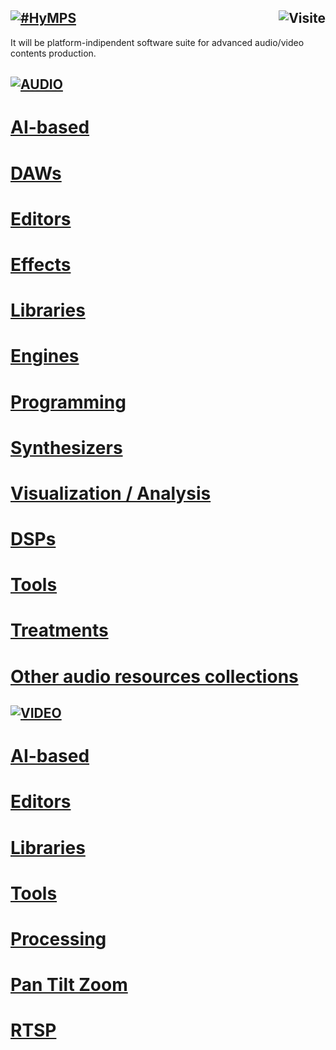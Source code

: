 ## [![#HyMPS](http://www.forart.it/progetti/HyMPS/logo.png)](https://github.com/forart/HyMPS# "HYbrid Multimedia Production Suite") <img src="https://c.andyhoppe.com/1686913050" align="right" style="border:none" alt="Visite" />
It will be platform-indipendent software suite for advanced audio/video contents production.


## [![AUDIO](https://flat.badgen.net/badge/HyMPS/AUDIO/green?scale=3)]()
# [AI-based](https://github.com/forart/HyMPS/blob/main/A_AI.md#--)
# [DAWs](https://github.com/forart/HyMPS/blob/main/A_DAWs.md#--)
# [Editors](https://github.com/forart/HyMPS/blob/main/A_Editors.md#--)
# [Effects](https://github.com/forart/HyMPS/blob/main/A_Effects.md#--)
# [Libraries](https://github.com/forart/HyMPS/blob/main/A_Libraries.md#--)
# [Engines](https://github.com/forart/HyMPS/blob/main/A_Engines.md#--)
# [Programming](https://github.com/forart/HyMPS/blob/main/A_Programming.md#--)
# [Synthesizers](https://github.com/forart/HyMPS/blob/main/A_Synths.md#--)
# [Visualization / Analysis](https://github.com/forart/HyMPS/blob/main/A_Visualysis.md#--)
# [DSPs](https://github.com/forart/HyMPS/blob/main/A_DSPs.md#--)
# [Tools](https://github.com/forart/HyMPS/blob/main/A_Tools.md#--)
# [Treatments](https://github.com/forart/HyMPS/blob/main/A_Treatments.md#--)

# [Other audio resources collections](https://github.com/forart/HyMPS/blob/main/A_Collections.md)

## [![VIDEO](https://flat.badgen.net/badge/HyMPS/VIDEO/green?scale=3)]()
# [AI-based](https://github.com/forart/HyMPS/blob/main/V_AI.md#--)
# [Editors](https://github.com/forart/HyMPS/blob/main/V_Editors.md#--)
# [Libraries](https://github.com/forart/HyMPS/blob/main/V_LIBs.md#--)
# [Tools](https://github.com/forart/HyMPS/blob/main/V_Tools.md#--)
# [Processing](https://github.com/forart/HyMPS/blob/main/V_Processing.md#--)
# [Pan Tilt Zoom](https://github.com/forart/HyMPS/blob/main/V_PTZstuff.md#--)
# [RTSP](https://github.com/forart/HyMPS/blob/main/V_RTSP.md#--)
    
